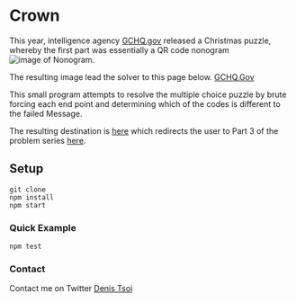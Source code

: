 # Crown

This year, intelligence agency [GCHQ.gov](http://www.gchq.gov.uk/press_and_media/news_and_features/Pages/Directors-Christmas-puzzle-2015.aspx) released a Christmas puzzle, whereby the first part was essentially a QR code nonogram ![image of Nonogram](http://www.gchq.gov.uk/SiteCollectionImages/grid-shading-puzzle-lowres.jpg). 

The resulting image lead the solver to this page below.
[GCHQ.Gov](http://www.gchq.gov.uk/puzz/Pages/index.aspx)

This small program attempts to resolve the multiple choice puzzle by brute forcing each end point and determining which of the codes is different to the failed Message.

The resulting destination is [here](http://s3-eu-west-1.amazonaws.com/puzzleinabucket/DEFACE.html)
which redirects the user to Part 3 of the problem series [here](http://s3-eu-west-1.amazonaws.com/puzzleinabucket/bb1f263f70e45b3d.html).

## Setup

```
git clone 
npm install 
npm start
```

### Quick Example
``` 
npm test
```

### Contact
Contact me on Twitter [Denis Tsoi](http://twitter.com/denistsoi)